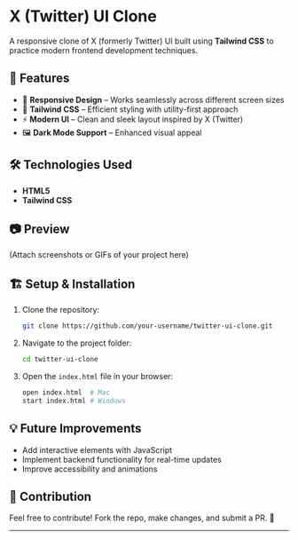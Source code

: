 # X (Twitter) UI Clone

A responsive clone of X (formerly Twitter) UI built using **Tailwind CSS** to practice modern frontend development techniques.

## 🚀 Features

- 📱 **Responsive Design** – Works seamlessly across different screen sizes
- 🎨 **Tailwind CSS** – Efficient styling with utility-first approach
- ⚡ **Modern UI** – Clean and sleek layout inspired by X (Twitter)
- 🖼️ **Dark Mode Support** – Enhanced visual appeal

## 🛠️ Technologies Used

- **HTML5**
- **Tailwind CSS**


## 📷 Preview
(Attach screenshots or GIFs of your project here)

## 🏗️ Setup & Installation

1. Clone the repository:
   ```bash
   git clone https://github.com/your-username/twitter-ui-clone.git
   ```
2. Navigate to the project folder:
   ```bash
   cd twitter-ui-clone
   ```
3. Open the `index.html` file in your browser:
   ```bash
   open index.html  # Mac
   start index.html # Windows
   ```

## 💡 Future Improvements

- Add interactive elements with JavaScript
- Implement backend functionality for real-time updates
- Improve accessibility and animations

## 🤝 Contribution

Feel free to contribute! Fork the repo, make changes, and submit a PR. 🚀

---
